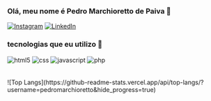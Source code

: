 ### Olá, meu nome é Pedro Marchioretto de Paiva 👋 

[![Instagram](https://img.shields.io/badge/Instagram-E4405F?style=for-the-badge&logo=instagram&logoColor=white)](https://www.instagram.com/marcchiore/) [![LinkedIn](https://img.shields.io/badge/LinkedIn-0077B5?style=for-the-badge&logo=linkedin&logoColor=white)](https://www.linkedin.com/in/pedro-marchioretto-4b3894252/)


### tecnologias que eu utilizo 🤖
<div style="display: inline_block">
    <img align="center" alt="html5" src="https://img.shields.io/badge/HTML5-E34F26?style=for-the-badge&logo=html5&logoColor=white" />
    <img align="center" alt="css" src="https://img.shields.io/badge/CSS3-1572B6?style=for-the-badge&logo=css3&logoColor=white"/>
    <img align="center" alt="javascript" src="https://img.shields.io/badge/JavaScript-F7DF1E?style=for-the-badge&logo=javascript&logoColor=black"/>
    <img align="center" alt="php" src="https://img.shields.io/badge/PHP-777BB4?style=for-the-badge&logo=php&logoColor=white"/>
    <br>
    <br>
    <br>
    ![Top Langs](https://github-readme-stats.vercel.app/api/top-langs/?username=pedromarchioretto&hide_progress=true)
</div>

